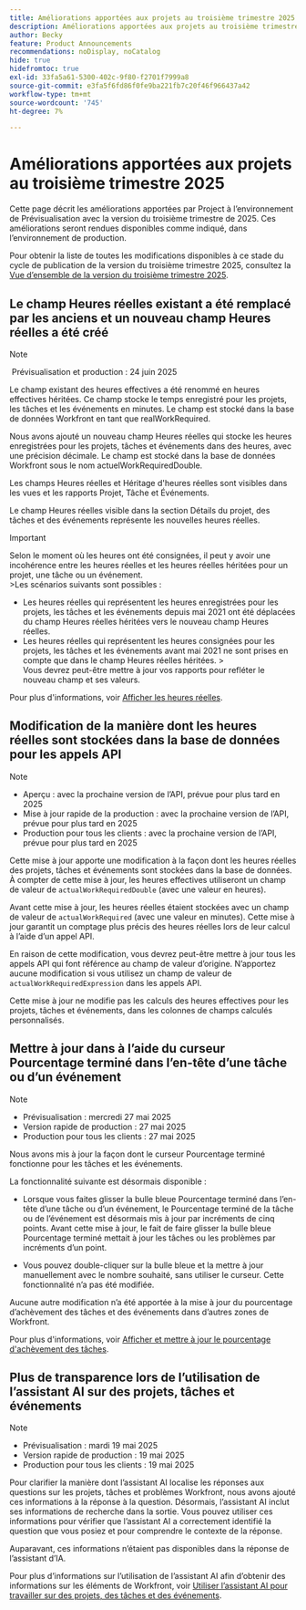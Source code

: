 ```yaml
---
title: Améliorations apportées aux projets au troisième trimestre 2025
description: Améliorations apportées aux projets au troisième trimestre 2025
author: Becky
feature: Product Announcements
recommendations: noDisplay, noCatalog
hide: true
hidefromtoc: true
exl-id: 33fa5a61-5300-402c-9f80-f2701f7999a8
source-git-commit: e3fa5f6fd86f0fe9ba221fb7c20f46f966437a42
workflow-type: tm+mt
source-wordcount: '745'
ht-degree: 7%

---
```


# Améliorations apportées aux projets au troisième trimestre 2025

Cette page décrit les améliorations apportées par Project à l’environnement de Prévisualisation avec la version du troisième trimestre de 2025. Ces améliorations seront rendues disponibles comme indiqué, dans l’environnement de production.

Pour obtenir la liste de toutes les modifications disponibles à ce stade du cycle de publication de la version du troisième trimestre 2025, consultez la [Vue d’ensemble de la version du troisième trimestre 2025](/help/quicksilver/product-announcements/product-releases/25-q3-release-activity/25-q3-release-overview.md).

## Le champ Heures réelles existant a été remplacé par les anciens et un nouveau champ Heures réelles a été créé

>[!NOTE]
>
> Prévisualisation et production : 24 juin 2025 

Le champ existant des heures effectives a été renommé en heures effectives héritées. Ce champ stocke le temps enregistré pour les projets, les tâches et les événements en minutes. Le champ est stocké dans la base de données Workfront en tant que realWorkRequired.

Nous avons ajouté un nouveau champ Heures réelles qui stocke les heures enregistrées pour les projets, tâches et événements dans des heures, avec une précision décimale. Le champ est stocké dans la base de données Workfront sous le nom actuelWorkRequiredDouble.

Les champs Heures réelles et Héritage d&#39;heures réelles sont visibles dans les vues et les rapports Projet, Tâche et Événements.

Le champ Heures réelles visible dans la section Détails du projet, des tâches et des événements représente les nouvelles heures réelles.



>[!IMPORTANT]
>
>Selon le moment où les heures ont été consignées, il peut y avoir une incohérence entre les heures réelles et les heures réelles héritées pour un projet, une tâche ou un événement.<br>
>&#x200B;>Les scénarios suivants sont possibles :
>
>* Les heures réelles qui représentent les heures enregistrées pour les projets, les tâches et les événements depuis mai 2021 ont été déplacées du champ Heures réelles héritées vers le nouveau champ Heures réelles.
>* Les heures réelles qui représentent les heures consignées pour les projets, les tâches et les événements avant mai 2021 ne sont prises en compte que dans le champ Heures réelles héritées.
>  &#x200B;><br>Vous devrez peut-être mettre à jour vos rapports pour refléter le nouveau champ et ses valeurs.


Pour plus d&#39;informations, voir [Afficher les heures réelles](/help/quicksilver/manage-work/tasks/task-information/actual-hours.md).


## Modification de la manière dont les heures réelles sont stockées dans la base de données pour les appels API

>[!NOTE]
>
>* Aperçu : avec la prochaine version de l’API, prévue pour plus tard en 2025
>* Mise à jour rapide de la production : avec la prochaine version de l’API, prévue pour plus tard en 2025
>* Production pour tous les clients : avec la prochaine version de l’API, prévue pour plus tard en 2025

Cette mise à jour apporte une modification à la façon dont les heures réelles des projets, tâches et événements sont stockées dans la base de données. À compter de cette mise à jour, les heures effectives utiliseront un champ de valeur de `actualWorkRequiredDouble` (avec une valeur en heures).

Avant cette mise à jour, les heures réelles étaient stockées avec un champ de valeur de `actualWorkRequired` (avec une valeur en minutes). Cette mise à jour garantit un comptage plus précis des heures réelles lors de leur calcul à l’aide d’un appel API.

En raison de cette modification, vous devrez peut-être mettre à jour tous les appels API qui font référence au champ de valeur d’origine. N’apportez aucune modification si vous utilisez un champ de valeur de `actualWorkRequiredExpression` dans les appels API.

Cette mise à jour ne modifie pas les calculs des heures effectives pour les projets, tâches et événements, dans les colonnes de champs calculés personnalisés.

## Mettre à jour dans à l’aide du curseur Pourcentage terminé dans l’en-tête d’une tâche ou d’un événement

>[!NOTE]
>
>* Prévisualisation : mercredi 27 mai 2025
>* Version rapide de production : 27 mai 2025
>* Production pour tous les clients : 27 mai 2025

Nous avons mis à jour la façon dont le curseur Pourcentage terminé fonctionne pour les tâches et les événements.

La fonctionnalité suivante est désormais disponible :

* Lorsque vous faites glisser la bulle bleue Pourcentage terminé dans l’en-tête d’une tâche ou d’un événement, le Pourcentage terminé de la tâche ou de l’événement est désormais mis à jour par incréments de cinq points. Avant cette mise à jour, le fait de faire glisser la bulle bleue Pourcentage terminé mettait à jour les tâches ou les problèmes par incréments d’un point.

* Vous pouvez double-cliquer sur la bulle bleue et la mettre à jour manuellement avec le nombre souhaité, sans utiliser le curseur. Cette fonctionnalité n’a pas été modifiée.

Aucune autre modification n’a été apportée à la mise à jour du pourcentage d’achèvement des tâches et des événements dans d’autres zones de Workfront.

Pour plus d&#39;informations, voir [Afficher et mettre à jour le pourcentage d&#39;achèvement des tâches](/help/quicksilver/manage-work/projects/updating-work-in-a-project/view-update-percent-complete-for-tasks.md).

## Plus de transparence lors de l’utilisation de l’assistant AI sur des projets, tâches et événements

>[!NOTE]
>
>* Prévisualisation : mardi 19 mai 2025
>* Version rapide de production : 19 mai 2025
>* Production pour tous les clients : 19 mai 2025

Pour clarifier la manière dont l’assistant AI localise les réponses aux questions sur les projets, tâches et problèmes Workfront, nous avons ajouté ces informations à la réponse à la question. Désormais, l’assistant AI inclut ses informations de recherche dans la sortie. Vous pouvez utiliser ces informations pour vérifier que l’assistant AI a correctement identifié la question que vous posiez et pour comprendre le contexte de la réponse.

Auparavant, ces informations n’étaient pas disponibles dans la réponse de l’assistant d’IA.

Pour plus d’informations sur l’utilisation de l’assistant AI afin d’obtenir des informations sur les éléments de Workfront, voir [ Utiliser l’assistant AI pour travailler sur des projets, des tâches et des événements](/help/quicksilver/workfront-basics/ai-assistant/work-with-pti-through-ai-assisant.md).
